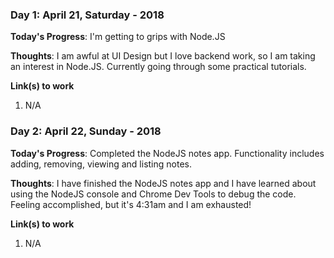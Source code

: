 ### Day 1: April 21, Saturday - 2018

**Today's Progress**: I'm getting to grips with Node.JS

**Thoughts**: I am awful at UI Design but I love backend work, so I am taking an interest in Node.JS.  Currently going through some practical tutorials.

**Link(s) to work**
1. N/A



### Day 2: April 22, Sunday - 2018

**Today's Progress**: Completed the NodeJS notes app.  Functionality includes adding, removing, viewing and listing notes.

**Thoughts**: I have finished the NodeJS notes app and I have learned about using the NodeJS console and Chrome Dev Tools to debug the code.  Feeling accomplished, but it's 4:31am and I am exhausted!

**Link(s) to work**
1. N/A
